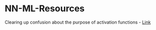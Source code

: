# NN-ML-Resources

Clearing up confusion about the purpose of activation functions - [Link](https://medium.com/the-theory-of-everything/understanding-activation-functions-in-neural-networks-9491262884e0)
